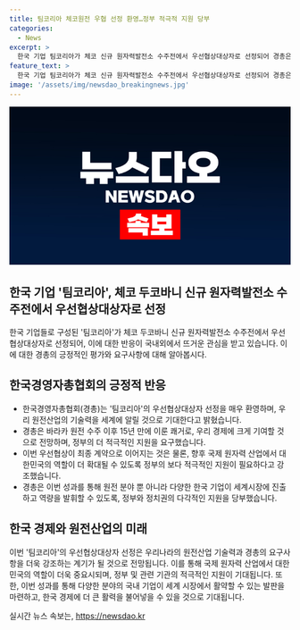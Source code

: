 ```yaml
---
title: 팀코리아 체코원전 우협 선정 환영…정부 적극적 지원 당부
categories:
  - News
excerpt: >
  한국 기업 팀코리아가 체코 신규 원자력발전소 수주전에서 우선협상대상자로 선정되어 경총은 15년 만의 쾌거로 평가했다. 이는 바라카 원전 수주 이후 최고 수준의 기술력을 세계에 알리고 우리 경제 활성화에 기여할 것으로 기대되며, 국제 원자력 산업에서 대한민국의 역할 확대를 위해 정부의 적극적인 지원이 필요하다고 강조했다. 또한, 이를 통해 다각적인 지원을 통해 우리 경제에 활력을 불어넣을 것을 요구했다.
feature_text: >
  한국 기업 팀코리아가 체코 신규 원자력발전소 수주전에서 우선협상대상자로 선정되어 경총은 15년 만의 쾌거로 평가했다. 이는 바라카 원전 수주 이후 최고 수준의 기술력을 세계에 알리고 우리 경제 활성화에 기여할 것으로 기대되며, 국제 원자력 산업에서 대한민국의 역할 확대를 위해 정부의 적극적인 지원이 필요하다고 강조했다. 또한, 이를 통해 다각적인 지원을 통해 우리 경제에 활력을 불어넣을 것을 요구했다.
image: '/assets/img/newsdao_breakingnews.jpg'
---
```


<p><img src="/assets/img/newsdao_breakingnews.jpg" alt="ontimetimes 속보" /></p>

<h2>한국 기업 '팀코리아', 체코 두코바니 신규 원자력발전소 수주전에서 우선협상대상자로 선정</h2>

<p data-ke-size="size16">한국 기업들로 구성된 '팀코리아'가 체코 두코바니 신규 원자력발전소 수주전에서 우선협상대상자로 선정되어, 이에 대한 반응이 국내외에서 뜨거운 관심을 받고 있습니다. 이에 대한 경총의 긍정적인 평가와 요구사항에 대해 알아봅시다.</p>

<h2 data-ke-size="size26">한국경영자총협회의 긍정적 반응</h2>

<ul>
  <li>한국경영자총협회(경총)는 '팀코리아'의 우선협상대상자 선정을 매우 환영하며, 우리 원전산업의 기술력을 세계에 알릴 것으로 기대한다고 밝혔습니다.</li>
  <li>경총은 바라카 원전 수주 이후 15년 만에 이룬 쾌거로, 우리 경제에 크게 기여할 것으로 전망하며, 정부의 더 적극적인 지원을 요구했습니다.</li>
  <li>이번 우선협상이 최종 계약으로 이어지는 것은 물론, 향후 국제 원자력 산업에서 대한민국의 역할이 더 확대될 수 있도록 정부의 보다 적극적인 지원이 필요하다고 강조했습니다.</li>
  <li>경총은 이번 성과를 통해 원전 분야 뿐 아니라 다양한 한국 기업이 세계시장에 진출하고 역량을 발휘할 수 있도록, 정부와 정치권의 다각적인 지원을 당부했습니다.</li>
</ul>

<h2 data-ke-size="size26">한국 경제와 원전산업의 미래</h2>

<p data-ke-size="size16">이번 '팀코리아'의 우선협상대상자 선정은 우리나라의 원전산업 기술력과 경총의 요구사항을 더욱 강조하는 계기가 될 것으로 전망됩니다. 이를 통해 국제 원자력 산업에서 대한민국의 역할이 더욱 중요시되며, 정부 및 관련 기관의 적극적인 지원이 기대됩니다. 또한, 이번 성과를 통해 다양한 분야의 국내 기업이 세계 시장에서 활약할 수 있는 발판을 마련하고, 한국 경제에 더 큰 활력을 불어넣을 수 있을 것으로 기대됩니다.</p>
실시간 뉴스 속보는, <a href="https://newsdao.kr" rel="dofollow">https://newsdao.kr</a>


